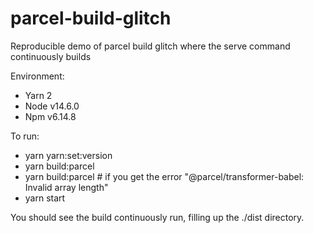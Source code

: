 # parcel-build-glitch
Reproducible demo of parcel build glitch where the serve command continuously builds 

Environment:
* Yarn 2
* Node v14.6.0
* Npm v6.14.8

To run:
* yarn yarn:set:version
* yarn build:parcel
* yarn build:parcel # if you get the error "@parcel/transformer-babel: Invalid array length"
* yarn start

You should see the build continuously run, filling up the ./dist directory.


